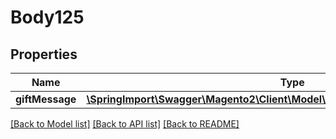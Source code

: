 # Body125

## Properties
Name | Type | Description | Notes
------------ | ------------- | ------------- | -------------
**giftMessage** | [**\SpringImport\Swagger\Magento2\Client\Model\GiftMessageDataMessageInterface**](GiftMessageDataMessageInterface.md) |  | 

[[Back to Model list]](../README.md#documentation-for-models) [[Back to API list]](../README.md#documentation-for-api-endpoints) [[Back to README]](../README.md)


